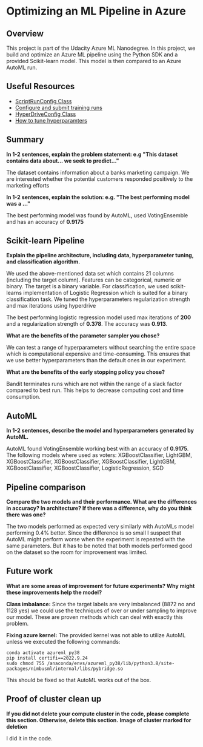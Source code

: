 # Optimizing an ML Pipeline in Azure

## Overview
This project is part of the Udacity Azure ML Nanodegree.
In this project, we build and optimize an Azure ML pipeline using the Python SDK and a provided Scikit-learn model.
This model is then compared to an Azure AutoML run.

## Useful Resources
- [ScriptRunConfig Class](https://docs.microsoft.com/en-us/python/api/azureml-core/azureml.core.scriptrunconfig?view=azure-ml-py)
- [Configure and submit training runs](https://docs.microsoft.com/en-us/azure/machine-learning/how-to-set-up-training-targets)
- [HyperDriveConfig Class](https://docs.microsoft.com/en-us/python/api/azureml-train-core/azureml.train.hyperdrive.hyperdriveconfig?view=azure-ml-py)
- [How to tune hyperparamters](https://docs.microsoft.com/en-us/azure/machine-learning/how-to-tune-hyperparameters)


## Summary
**In 1-2 sentences, explain the problem statement: e.g "This dataset contains data about... we seek to predict..."**

The dataset contains information about a banks marketing campaign. We are interested whether the potential customers responded positively to the marketing efforts

**In 1-2 sentences, explain the solution: e.g. "The best performing model was a ..."**

The best performing model was found by AutoML, used VotingEnsemble and has an accuracy of **0.9175**

## Scikit-learn Pipeline
**Explain the pipeline architecture, including data, hyperparameter tuning, and classification algorithm.**

We used the above-mentioned data set which contains 21 columns (including the target column). Features can be categorical, numeric or binary. The target is a binary variable.
For classification, we used scikit-learns implementation of Logistic Regression which is suited for a binary classification task. We tuned the  hyperparameters regularization strength and max iterations using hyperdrive 

The best performing logistic regression model used max iterations of **200** and a regularization strength of **0.378**. The accuracy was **0.913**.


**What are the benefits of the parameter sampler you chose?**

We can test a range of hyperparameters without searching the entire space which is computational expensive and time-consuming. This ensures that we use better hyperparameters than the default ones in our experiment.

**What are the benefits of the early stopping policy you chose?**

Bandit terminates runs which are not within the range of a slack factor compared to best run. This helps to decrease computing cost and time consumption.

## AutoML
**In 1-2 sentences, describe the model and hyperparameters generated by AutoML.**

AutoML found VotingEnsemble working best with an accuracy of **0.9175**. 
The following models where used as voters: XGBoostClassifier, LightGBM, XGBoostClassifier, XGBoostClassifier, XGBoostClassifier, LightGBM, XGBoostClassifier, XGBoostClassifier, LogisticRegression, SGD


## Pipeline comparison
**Compare the two models and their performance. What are the differences in accuracy? In architecture? If there was a difference, why do you think there was one?**

The two models performed as expected very similarly with AutoMLs model performing 0.4% better. 
Since the difference is so small I suspect that AutoML might perform worse when the experiment is repeated with the same parameters.
But it has to be noted that both models performed good on the dataset so the room for improvement was limited.


## Future work
**What are some areas of improvement for future experiments? Why might these improvements help the model?**

**Class imbalance:** Since the target labels are very imbalanced (8872 no and 1128 yes) we could use the techniques of over or under sampling to improve our model. These are proven methods which can deal with exactly this problem.

**Fixing azure kernel:** The provided kernel was not able to utilize AutoML unless we executed the following commands:
```
conda activate azureml_py38
pip install certifi==2022.9.24
sudo chmod 755 /anaconda/envs/azureml_py38/lib/python3.8/site-packages/nimbusml/internal/libs/pybridge.so
```
This should be fixed so that AutoML works out of the box.




## Proof of cluster clean up
**If you did not delete your compute cluster in the code, please complete this section. Otherwise, delete this section.**
**Image of cluster marked for deletion**

I did it in the code.
